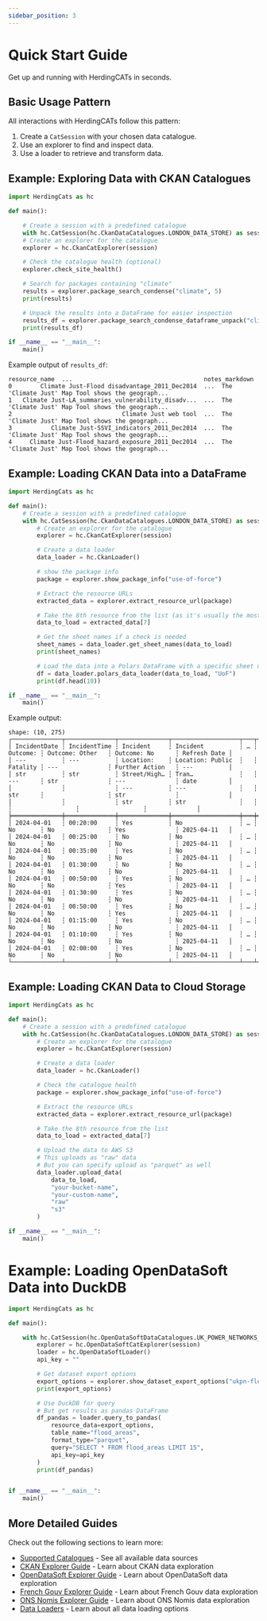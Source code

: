 ```yaml
---
sidebar_position: 3
---
```


# Quick Start Guide

Get up and running with HerdingCATs in seconds.

## Basic Usage Pattern

All interactions with HerdingCATs follow this pattern:

1. Create a `CatSession` with your chosen data catalogue.
2. Use an explorer to find and inspect data.
3. Use a loader to retrieve and transform data.

## Example: Exploring Data with CKAN Catalogues

```python
import HerdingCats as hc

def main():

    # Create a session with a predefined catalogue
    with hc.CatSession(hc.CkanDataCatalogues.LONDON_DATA_STORE) as session:
    # Create an explorer for the catalogue
    explorer = hc.CkanCatExplorer(session)

    # Check the catalogue health (optional)
    explorer.check_site_health()

    # Search for packages containing "climate"
    results = explorer.package_search_condense("climate", 5)
    print(results)

    # Unpack the results into a DataFrame for easier inspection
    results_df = explorer.package_search_condense_dataframe_unpack("climate", 5)
    print(results_df)

if __name__ == "__main__":
    main()
```

Example output of `results_df`:

```text
resource_name  ...                                     notes_markdown
0        Climate Just-Flood disadvantage_2011_Dec2014  ...  The 'Climate Just' Map Tool shows the geograph...
1   Climate Just-LA_summaries_vulnerability_disadv...  ...  The 'Climate Just' Map Tool shows the geograph...
2                               Climate Just web tool  ...  The 'Climate Just' Map Tool shows the geograph...
3           Climate Just-SSVI_indicators_2011_Dec2014  ...  The 'Climate Just' Map Tool shows the geograph...
4     Climate Just-Flood_hazard_exposure_2011_Dec2014  ...  The 'Climate Just' Map Tool shows the geograph...
```

## Example: Loading CKAN Data into a DataFrame

```python
import HerdingCats as hc

def main():
    # Create a session with a predefined catalogue
    with hc.CatSession(hc.CkanDataCatalogues.LONDON_DATA_STORE) as session:
        # Create an explorer for the catalogue
        explorer = hc.CkanCatExplorer(session)

        # Create a data loader
        data_loader = hc.CkanLoader()

        # show the package info
        package = explorer.show_package_info("use-of-force")

        # Extract the resource URLs
        extracted_data = explorer.extract_resource_url(package)

        # Take the 8th resource from the list (as it's usually the most recent data)
        data_to_load = extracted_data[7]

        # Get the sheet names if a check is needed
        sheet_names = data_loader.get_sheet_names(data_to_load)
        print(sheet_names)

        # Load the data into a Polars DataFrame with a specific sheet name
        df = data_loader.polars_data_loader(data_to_load, "UoF")
        print(df.head(10))

if __name__ == "__main__":
    main()
```

Example output:

```text
shape: (10, 275)
┌──────────────┬──────────────┬──────────────┬───────────────────┬───┬──────────┬──────────────────┬──────────────────┬──────────────┐
│ IncidentDate ┆ IncidentTime ┆ Incident     ┆ Incident          ┆ … ┆ Outcome: ┆ Outcome: Other   ┆ Outcome: No      ┆ Refresh Date │
│ ---          ┆ ---          ┆ Location:    ┆ Location: Public  ┆   ┆ Fatality ┆ ---              ┆ Further Action   ┆ ---          │
│ str          ┆ str          ┆ Street/High… ┆ Tran…             ┆   ┆ ---      ┆ str              ┆ ---              ┆ date         │
│              ┆              ┆ ---          ┆ ---               ┆   ┆ str      ┆                  ┆ str              ┆              │
│              ┆              ┆ str          ┆ str               ┆   ┆          ┆                  ┆                  ┆              │
╞══════════════╪══════════════╪══════════════╪═══════════════════╪═══╪══════════╪══════════════════╪══════════════════╪══════════════╡
│ 2024-04-01   ┆ 00:20:00     ┆ Yes          ┆ No                ┆ … ┆ No       ┆ No               ┆ Yes              ┆ 2025-04-11   │
│ 2024-04-01   ┆ 00:25:00     ┆ No           ┆ No                ┆ … ┆ No       ┆ No               ┆ No               ┆ 2025-04-11   │
│ 2024-04-01   ┆ 00:35:00     ┆ Yes          ┆ No                ┆ … ┆ No       ┆ No               ┆ No               ┆ 2025-04-11   │
│ 2024-04-01   ┆ 01:30:00     ┆ No           ┆ No                ┆ … ┆ No       ┆ No               ┆ No               ┆ 2025-04-11   │
│ 2024-04-01   ┆ 00:50:00     ┆ Yes          ┆ No                ┆ … ┆ No       ┆ No               ┆ Yes              ┆ 2025-04-11   │
│ 2024-04-01   ┆ 01:30:00     ┆ Yes          ┆ No                ┆ … ┆ No       ┆ No               ┆ No               ┆ 2025-04-11   │
│ 2024-04-01   ┆ 00:50:00     ┆ Yes          ┆ No                ┆ … ┆ No       ┆ No               ┆ Yes              ┆ 2025-04-11   │
│ 2024-04-01   ┆ 01:15:00     ┆ Yes          ┆ No                ┆ … ┆ No       ┆ No               ┆ No               ┆ 2025-04-11   │
│ 2024-04-01   ┆ 01:10:00     ┆ Yes          ┆ No                ┆ … ┆ No       ┆ No               ┆ No               ┆ 2025-04-11   │
│ 2024-04-01   ┆ 02:00:00     ┆ Yes          ┆ No                ┆ … ┆ No       ┆ No               ┆ No               ┆ 2025-04-11   │
└──────────────┴──────────────┴──────────────┴───────────────────┴───┴──────────┴──────────────────┴──────────────────┴──────────────┘
```

## Example: Loading CKAN Data to Cloud Storage

```python
import HerdingCats as hc

def main():
    # Create a session with a predefined catalogue
    with hc.CatSession(hc.CkanDataCatalogues.LONDON_DATA_STORE) as session:
        # Create an explorer for the catalogue
        explorer = hc.CkanCatExplorer(session)

        # Create a data loader
        data_loader = hc.CkanLoader()

        # Check the catalogue health
        package = explorer.show_package_info("use-of-force")

        # Extract the resource URLs
        extracted_data = explorer.extract_resource_url(package)

        # Take the 8th resource from the list
        data_to_load = extracted_data[7]

        # Upload the data to AWS S3
        # This uploads as "raw" data
        # But you can specify upload as "parquet" as well
        data_loader.upload_data(
            data_to_load,
            "your-bucket-name",
            "your-custom-name",
            "raw"
            "s3"
        )

if __name__ == "__main__":
    main()
```

# Example: Loading OpenDataSoft Data into DuckDB

```python
import HerdingCats as hc

def main():

    with hc.CatSession(hc.OpenDataSoftDataCatalogues.UK_POWER_NETWORKS_DNO) as session:
        explorer = hc.OpenDataSoftCatExplorer(session)
        loader = hc.OpenDataSoftLoader()
        api_key = ""

        # Get dataset export options
        export_options = explorer.show_dataset_export_options("ukpn-flood-warning-areas")
        print(export_options)

        # Use DuckDB for query
        # But get results as pandas DataFrame
        df_pandas = loader.query_to_pandas(
            resource_data=export_options,
            table_name="flood_areas",
            format_type="parquet",
            query="SELECT * FROM flood_areas LIMIT 15",
            api_key=api_key
        )
        print(df_pandas)


if __name__ == "__main__":
    main()
```

## More Detailed Guides

Check out the following sections to learn more:

- [Supported Catalogues](./catalogues) - See all available data sources
- [CKAN Explorer Guide](./explorers/ckan) - Learn about CKAN data exploration
- [OpenDataSoft Explorer Guide](./explorers/opendatasoft) - Learn about OpenDataSoft data exploration
- [French Gouv Explorer Guide](./explorers/frenchgouv) - Learn about French Gouv data exploration
- [ONS Nomis Explorer Guide](./explorers/nomis) - Learn about ONS Nomis data exploration
- [Data Loaders](./loaders) - Learn about all data loading options
